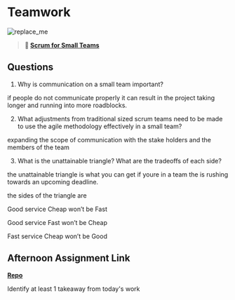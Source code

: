 # Teamwork

![replace_me](https://codeworks.blob.core.windows.net/public/assets/img/illustrations/placeholder.svg)

> **📖 [Scrum for Small Teams](https://codeworksacademy.com/fs-student-guide/resources/wk8-9/02-Scrum-For-Small-Teams)**

## Questions

1. Why is communication on a small team important?

if people do not communicate properly it can result in the project taking longer and running into more roadblocks.

2. What adjustments from traditional sized scrum teams need to be made to use the agile methodology effectively in a small team?

expanding the scope of communication with the stake holders and the members of the team

3. What is the unattainable triangle? What are the tradeoffs of each side?

the unattainable triangle is what you can get if youre in a team the is rushing towards an upcoming deadline.

the sides of the triangle are 


Good service Cheap won’t be Fast

Good service Fast won’t be Cheap

Fast service Cheap won’t be Good

## Afternoon Assignment Link

**[Repo](https://github.com/JackFox77/<ASSIGNMENT_REPO>)**

Identify at least 1 takeaway from today's work
